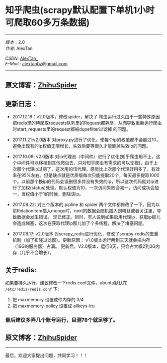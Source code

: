 # 知乎爬虫(scrapy默认配置下单机1小时可爬取60多万条数据)  
***
*版本*：2.0  
*作者*: AlexTan  

*CSDN*: [AlexTan_](http://blog.csdn.net/alextan_)  
*E-Mail* : <alextanbz@gmail.com> 
***

## 原文博客：[ZhihuSpider](http://blog.csdn.net/AlexTan_/article/details/77057068)



## 更新日志：
* 2017.12.18：v2.0版本，修改spider，解决了 爬虫运行过久由于一些特殊原因把redis里的待爬取requests队列里的Request都耗尽，从而导致重新运行爬虫时start_requests里的request都被dupefilter过滤掉 的问题。

* 2017.11.21:v2.0版本 对proxy.py进行了优化，使每个ip的权值都不会超过10，避免出现有的ip权值无限增长，失效后要等很久才能删掉失效ip的问题。

* 2017.10.08: v2.0版本 对ip代理池（中间件）进行了优化(知乎爬虫用不上，这个中间件可以移植到其他爬虫去，只对知乎爬虫有需求的可以无视)，由于上次那个代理ip过期了，这次用的讯代理，感觉比上次那个代理好用多了，有效率在95%左右。但是缺点就是优质版每次只能提取20个，每天最多提取1000个。以前那个换ip的代码会误删很多并没有失效的ip，所以这次代码就对ip进行了加权(status)处理。默认权值为10，一次访问失败会减一，访问成功会加一，当权值小于1的时候，删除该ip。

* 2017.08.22: 对三个版本的 pipline 和 spider 两个文件都修改了一下。因为以前RelationItem插入mongo时，next的数据会随机插入到粉丝或者关注里，导致数据会发生错误。 现已修正。同时，有人说到如果启用代理ip，获取ip那儿会造成堵塞，这次在获取代理ip那儿加了个多线程，解决了堵塞问题。

* 2017.08.17: v2.0版本 对scrapy_redis进行优化，修改了scrapy-redis的去重机制（加了布隆过滤器）。更新原因： v1.0版本运行两到三天就会把内存（16G的服务器）占满。 更新后，V2.0版本，运行3天，只会占大概2到3G内存（几乎不会增长）。


## 关于redis:
如果要持久运行，建议修改一下redis.conf文件，ubuntu默认在 `/etc/redis/redis.conf` 下:
1. 把 maxmemory 设置成你内存的 3/4
2. 把 maxmemory-policy 设置成 allkeys-lru

### 最后建议多弄几个账号运行，目测78个就足够了。


## 原文博客：[ZhihuSpider](http://blog.csdn.net/AlexTan_/article/details/77057068)


***

最后，欢迎大家提出问题，共同学习！！！
